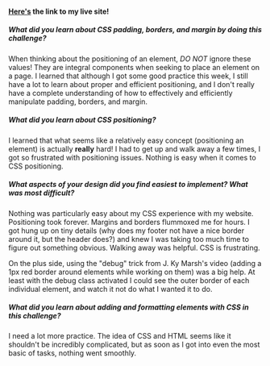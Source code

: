 
#### [Here's](https://www.jelliotartz.github.io/blog/site-index.html) the link to my live site!

##### What did you learn about CSS padding, borders, and margin by doing this challenge?

When thinking about the positioning of an element, *DO NOT* ignore these values! They are integral components when seeking to place an element on a page. I learned that although I got some good practice this week, I still have a lot to learn about proper and efficient positioning, and I don't really have a complete understanding of how to effectively and efficiently manipulate padding, borders, and margin.

##### What did you learn about CSS positioning?

I learned that what seems like a relatively easy concept (positioning an element) is actually **really** hard! I had to get up and walk away a few times, I got so frustrated with positioning issues. Nothing is easy when it comes to CSS positioning.

##### What aspects of your design did you find easiest to implement? What was most difficult?

Nothing was particularly easy about my CSS experience with my website. Positioning took forever. Margins and borders flummoxed me for hours. I got hung up on tiny details (why does my footer not have a nice border around it, but the header does?) and knew I was taking too much time to figure out something obvious. Walking away was helpful. CSS is frustrating.

On the plus side, using the "debug" trick from J. Ky Marsh's video (adding a 1px red border around elements while working on them) was a big help. At least with the debug class activated I could see the outer border of each individual element, and watch it not do what I wanted it to do.

##### What did you learn about adding and formatting elements with CSS in this challenge?

I need a lot more practice. The idea of CSS and HTML seems like it shouldn't be incredibly complicated, but as soon as I got into even the most basic of tasks, nothing went smoothly.

